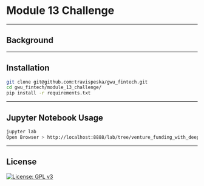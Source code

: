 # Module 13 Challenge

---

## Background

---

## Installation

```sh
git clone git@github.com:travispeska/gwu_fintech.git
cd gwu_fintech/module_13_challenge/
pip install -r requirements.txt
```

---

## Jupyter Notebook Usage

```sh
jupyter lab
Open Browser > http://localhost:8888/lab/tree/venture_funding_with_deep_learning.ipynb
```

---

## License

[![License: GPL v3](https://img.shields.io/badge/License-GPLv3-blue.svg)](https://www.gnu.org/licenses/gpl-3.0)
